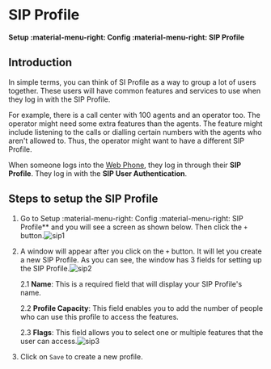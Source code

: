# SIP Profile

**Setup :material-menu-right: Config :material-menu-right: SIP Profile**

## Introduction

In simple terms, you can think of SI Profile as a way to group a lot of users together. These users will have common features and services to use when they log in with the SIP Profile.

For example, there is a call center with 100 agents and an operator too. The operator might need some extra features than the agents. The feature might include listening to the calls or dialling certain numbers with the agents who aren't allowed to. Thus, the operator might want to have a different SIP Profile.

When someone logs into the [Web Phone](https://docs.connexcs.com/webphone/), they log in through their **SIP Profile**. They log in with the **SIP User Authentication**.

## Steps to setup the SIP Profile

1. Go to Setup :material-menu-right: Config :material-menu-right: SIP Profile** and you will see a screen as shown below. Then click the `+` button.![sip1](/setup/img/sip1.jpg)
2. A window will appear after you click on the `+` button. It will let you create a new SIP Profile. As you can see, the window has 3 fields for setting up the SIP Profile.![sip2](/setup/img/sip2.jpg)

    2.1 **Name**: This is a required field that will display your SIP Profile's name.

    2.2 **Profile Capacity**: This field enables you to add the number of people who can use this profile to access the features.

    2.3 **Flags**: This field allows you to select one or multiple features that the user can access.![sip3](/setup/img/sip3.jpg)

3. Click on `Save` to create a new profile.
